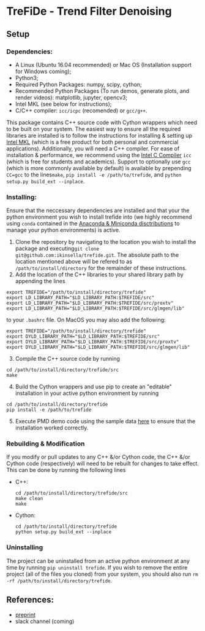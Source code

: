 # TreFiDe - Trend Filter Denoising

## Setup

### Dependencies:
- A Linux (Ubuntu 16.04 recommended) or Mac OS (Installation support for Windows coming);
- Python3;
- Required Python Packages: numpy, scipy, cython;
- Recommended Python Packages (To run demos, generate plots, and render videos): matplotlib, jupyter, opencv3; 
- Intel MKL (see below for instructions);
- C/C++ compiler: ```icc/icpc``` (recomended) or ```gcc/g++```.

This package contains C++ source code with Cython wrappers which need to be built on your system. 
The easiest way to ensure all the required libraries are installed is to follow the instructions for installing & setting up [Intel MKL](https://software.intel.com/en-us/mkl) (which is a free product for both personal and commercial applications).
Additionally, you will need a C++ compiler. For ease of installation & performance, we recommend using the [Intel C Compiler](https://software.intel.com/en-us/c-compilers) ```icc``` (which is free for students and academics). Support to optionally use ```gcc``` (which is more commonly available by default) is available by prepending ```CC=gcc``` to the lines```make```, ```pip install -e /path/to/trefide```, and ```python setup.py build_ext --inplace```.

### Installing:
Ensure that the neccessary dependencies are installed and that your the python environment you wish to install trefide into (we highly recommend using ```conda``` contained in the [Anaconda & Miniconda disctributions](https://www.anaconda.com/download/#linux) to manage your python environments) is active.
1. Clone the repository by navigating to the location you wish to install the package and executing```git clone git@github.com:ikinsella/trefide.git```. The absolute path to the location mentioned above will be refered to as ```/path/to/install/directory``` for the remainder of these instructions.
2. Add the location of the C++ libraries to your shared library path by appending the lines
```
export TREFIDE="/path/to/install/directory/trefide"
export LD_LIBRARY_PATH="$LD_LIBRARY_PATH:$TREFIDE/src"
export LD_LIBRARY_PATH="$LD_LIBRARY_PATH:$TREFIDE/src/proxtv"
export LD_LIBRARY_PATH="$LD_LIBRARY_PATH:$TREFIDE/src/glmgen/lib"
```
to your ```.bashrc``` file. On MacOS you may also add the following:
```
export TREFIDE="/path/to/install/directory/trefide"
export DYLD_LIBRARY_PATH="$LD_LIBRARY_PATH:$TREFIDE/src"
export DYLD_LIBRARY_PATH="$LD_LIBRARY_PATH:$TREFIDE/src/proxtv"
export DYLD_LIBRARY_PATH="$LD_LIBRARY_PATH:$TREFIDE/src/glmgen/lib"
```
3. Compile the C++ source code by running 
```
cd /path/to/install/directory/trefide/src
make
```
4. Build the Cython wrappers and use pip to create an "editable" installation in your active python environment by running
```
cd /path/to/install/directory/trefide
pip install -e /path/to/trefide
```
5. Execute PMD demo code using the sample data [here](https://drive.google.com/file/d/1v8E61-mKwyGNVPQFrLabsLsjA-l6D21E/view?usp=sharing) to ensure that the installation worked correctly.

### Rebuilding & Modification
If you modify or pull updates to any C++ &/or Cython code, the C++ &/or Cython code (respectively) will need to be rebuilt for changes to take effect. This can be done by running the following lines
- C++:
  ```
  cd /path/to/install/directory/trefide/src
  make clean
  make
  ```
- Cython:
  ```
  cd /path/to/install/directory/trefide
  python setup.py build_ext --inplace
  ``` 

### Uninstalling
The project can be uninstalled from an active python environment at any time by running ```pip uninstall trefide```. If you wish to remove the entire project (all of the files you cloned) from your system, you should also run ```rm -rf /path/to/install/directory/trefide```.

## References:
- [preprint](https://www.biorxiv.org/content/early/2018/06/03/334706.article-info)
- slack channel (coming)
